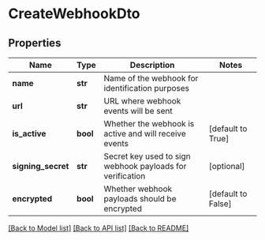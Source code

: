 # CreateWebhookDto

## Properties
Name | Type | Description | Notes
------------ | ------------- | ------------- | -------------
**name** | **str** | Name of the webhook for identification purposes | 
**url** | **str** | URL where webhook events will be sent | 
**is_active** | **bool** | Whether the webhook is active and will receive events | [default to True]
**signing_secret** | **str** | Secret key used to sign webhook payloads for verification | [optional] 
**encrypted** | **bool** | Whether webhook payloads should be encrypted | [default to False]

[[Back to Model list]](../README.md#documentation-for-models) [[Back to API list]](../README.md#documentation-for-api-endpoints) [[Back to README]](../README.md)

